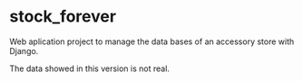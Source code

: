 # stock_forever

Web aplication project to manage the data bases of an accessory store with Django.

The data showed in this version is not real. 
